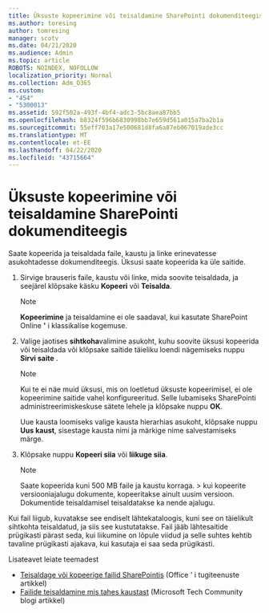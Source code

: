 ```yaml
---
title: Üksuste kopeerimine või teisaldamine SharePointi dokumenditeegis
ms.author: toresing
author: tomresing
manager: scotv
ms.date: 04/21/2020
ms.audience: Admin
ms.topic: article
ROBOTS: NOINDEX, NOFOLLOW
localization_priority: Normal
ms.collection: Adm_O365
ms.custom:
- "454"
- "5300013"
ms.assetid: 592f502a-493f-4bf4-adc3-5bc8aea87bb5
ms.openlocfilehash: b8324f596b6830998bb7e659d561a015a7ba2b1a
ms.sourcegitcommit: 55eff703a17e500681d8fa6a87eb067019ade3cc
ms.translationtype: MT
ms.contentlocale: et-EE
ms.lasthandoff: 04/22/2020
ms.locfileid: "43715664"
---
```

# <a name="copy-or-move-items-in-a-sharepoint-document-library"></a>Üksuste kopeerimine või teisaldamine SharePointi dokumenditeegis

Saate kopeerida ja teisaldada faile, kaustu ja linke erinevatesse asukohtadesse dokumenditeegis. Üksusi saate kopeerida ka üle saitide. 
  
1. Sirvige brauseris faile, kaustu või linke, mida soovite teisaldada, ja seejärel klõpsake käsku **Kopeeri** või **Teisalda**.

    > [!NOTE]
    > **Kopeerimine** ja teisaldamine ei ole saadaval, kui kasutate SharePoint Online **'** i klassikalise kogemuse.
  
2. Valige jaotises **sihtkoha**valimine asukoht, kuhu soovite üksusi kopeerida või teisaldada või klõpsake saitide täieliku loendi nägemiseks nuppu **Sirvi saite** .

    > [!NOTE]
    > Kui te ei näe muid üksusi, mis on loetletud üksuste kopeerimisel, ei ole kopeerimine saitide vahel konfigureeritud. Selle lubamiseks SharePointi administreerimiskeskuse sätete lehele ja klõpsake nuppu **OK**.
  
    Uue kausta loomiseks valige kausta hierarhias asukoht, klõpsake nuppu **Uus kaust**, sisestage kausta nimi ja märkige nime salvestamiseks märge.

3. Klõpsake nuppu **Kopeeri siia** või **liikuge siia**.

    > [!NOTE]
    > Saate kopeerida kuni 500 MB faile ja kaustu korraga. > kui kopeerite versiooniajalugu dokumente, kopeeritakse ainult uusim versioon. Dokumentide teisaldamisel teisaldatakse ka nende ajalugu.
  
 Kui fail liigub, kuvatakse see endiselt lähtekataloogis, kuni see on täielikult sihtkohta teisaldatud, ja siis see kustutatakse. Fail jääb lähtesaitide prügikasti pärast seda, kui liikumine on lõpule viidud ja selle suhtes kehtib tavaline prügikasti ajakava, kui kasutaja ei saa seda prügikasti.

Lisateavet leiate teemadest

 - [Teisaldage või kopeerige failid SharePointis](https://support.office.com/article/move-or-copy-files-in-sharepoint-00e2f483-4df3-46be-a861-1f5f0c1a87bc) (Office ' i tugiteenuste artikkel)
 - [Failide teisaldamine mis tahes kaustast](https://techcommunity.microsoft.com/t5/Microsoft-SharePoint-Blog/Now-move-files-anywhere-in-Office-365-SharePoint-and-OneDrive/ba-p/146973) (Microsoft Tech Community blogi artikkel)  